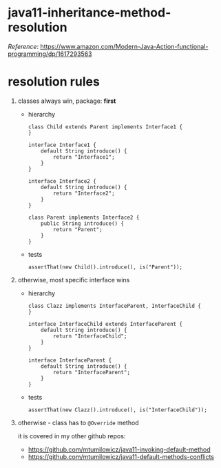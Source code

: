 # java11-inheritance-method-resolution
_Reference_: https://www.amazon.com/Modern-Java-Action-functional-programming/dp/1617293563  

# resolution rules
1. classes always win, package: **first**
    * hierarchy
        ```
        class Child extends Parent implements Interface1 {
        }
        
        interface Interface1 {
            default String introduce() {
                return "Interface1";
            }
        }
        
        interface Interface2 {
            default String introduce() {
                return "Interface2";
            }
        }
        
        class Parent implements Interface2 {
            public String introduce() {
                return "Parent";
            }
        }
        ```
    * tests
        ```
        assertThat(new Child().introduce(), is("Parent"));
        ```
1. otherwise, most specific interface wins
    * hierarchy
        ```
        class Clazz implements InterfaceParent, InterfaceChild {
        }
        
        interface InterfaceChild extends InterfaceParent {
            default String introduce() {
                return "InterfaceChild";
            }
        }
        
        interface InterfaceParent {
            default String introduce() {
                return "InterfaceParent";
            }
        }
        ```
    * tests
        ```
        assertThat(new Clazz().introduce(), is("InterfaceChild"));
        ```
1. otherwise - class has to `@Override` method

    it is covered in my other github repos:
    * https://github.com/mtumilowicz/java11-invoking-default-method  
    * https://github.com/mtumilowicz/java11-default-methods-conflicts